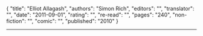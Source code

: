 {
"title": "Elliot Allagash",
"authors": "Simon Rich",
"editors": "",
"translator": "",
"date": "2011-09-01",
"rating": "",
"re-read": "",
"pages": "240",
"non-fiction": "",
"comic": "",
"published": "2010"
}

---
